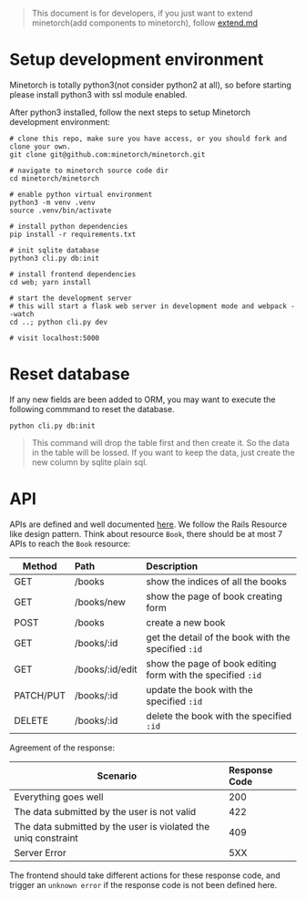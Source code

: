 > This document is for developers, if you just want to extend minetorch(add components to minetorch), follow [extend.md](extend.md)


# Setup development environment

Minetorch is totally python3(not consider python2 at all), so before starting please install python3 with ssl module enabled.

After python3 installed, follow the next steps to setup Minetorch development environment:

```shell
# clone this repo, make sure you have access, or you should fork and clone your own.
git clone git@github.com:minetorch/minetorch.git

# navigate to minetorch source code dir
cd minetorch/minetorch

# enable python virtual environment
python3 -m venv .venv
source .venv/bin/activate

# install python dependencies
pip install -r requirements.txt

# init sqlite database
python3 cli.py db:init

# install frontend dependencies
cd web; yarn install

# start the development server
# this will start a flask web server in development mode and webpack --watch
cd ..; python cli.py dev

# visit localhost:5000
```

# Reset database

If any new fields are been added to ORM, you may want to execute the following commmand to reset the database.

```
python cli.py db:init
```

> This command will drop the table first and then create it. So the data in the table will be lossed. If you want to keep the data, just create the new column by sqlite plain sql.

# API

APIs are defined and well documented [here](../minetorch/web/api/__init__.py). We follow the Rails Resource like design pattern. Think about resource `Book`, there should be at most 7 APIs to reach the `Book` resource:

| Method   |    Path       |  Description |
|----------|:-------------| :-------------|
| GET |  /books | show the indices of all the books |
| GET | /books/new | show the page of book creating form |
| POST | /books | create a new book |
| GET | /books/:id | get the detail of the book with the specified `:id` |
| GET | /books/:id/edit | show the page of book editing form with the specified `:id` |
| PATCH/PUT | /books/:id | update the book with the specified `:id` |
| DELETE | /books/:id | delete the book with the specified `:id` |

Agreement of the response:

| Scenario |  Response Code |
|----------|:-------------|
| Everything goes well | 200 |
| The data submitted by the user is not valid | 422 |
| The data submitted by the user is violated the uniq constraint | 409 |
| Server Error | 5XX |

The frontend should take different actions for these response code, and trigger an `unknown error` if the response code is not been defined here.
